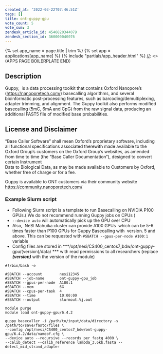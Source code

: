 ```yaml
---
created_at: '2022-03-22T07:46:51Z'
tags: []
title: ont-guppy-gpu
vote_count: 5
vote_sum: 3
zendesk_article_id: 4546820344079
zendesk_section_id: 360000040076
---
```



[//]: <> (APPS PAGE BOILERPLATE START)
{% set app_name = page.title | trim %}
{% set app = applications[app_name] %}
{% include "partials/app_header.html" %}
[//]: <> (APPS PAGE BOILERPLATE END)

## Description

Guppy,  is a data processing toolkit that contains Oxford Nanopore’s
(<https://nanoporetech.com/>) basecalling algorithms, and several
bioinformatic post-processing features, such as
barcoding/demultiplexing, adapter trimming, and alignment. The Guppy
toolkit also performs modified basecalling (5mC, 6mA and CpG) from the
raw signal data, producing an additional FAST5 file of modified base
probabilities.

## License and Disclaimer

“Base Caller Software” shall mean Oxford’s proprietary software,
including all functional specifications associated therewith made
available to the Oxford Group’s customers on the Oxford Group’s
websites, as amended from time to time (the “Base Caller
Documentation”), designed to convert certain Instrument  
Data to Biological Data, as may be made available to Customers by
Oxford, whether free of charge or for a fee.

Guppy is available to ONT customers via their community website
https://community.nanoporetech.com/

### Example Slurm script

- Following Slurm script is a template to run Basecalling on NVIDIA
    P100 GPUs.( We do not recommend running Guppy jobs on CPUs )
- `--device auto` will automatically pick up the GPU over CPU
- Also,  NeSI Mahuika cluster can provide A100 GPUs  which can be 5-6
    times faster than P100 GPUs for Guppy Basecalling with  version. 5
    and above. This can be requested with
    `#SBATCH --gpus-per-node A100:1` variable
- Config files are stored in
    ***/opt/nesi/CS400\_centos7\_bdw/ont-guppy-gpu/(version)/data/ ***
    with read permissions to all researchers (replace ***(version)***
    with the version of the module)

``` sl
#!/bin/bash -e

#SBATCH --account        nesi12345
#SBATCH --job-name       ont-guppy-gpu_job
#SBATCH --gpus-per-node  A100:1
#SBATCH --mem            6G
#SBATCH --cpus-per-task  4
#SBATCH --time           10:00:00
#SBATCH --output         slurmout.%j.out

module purge
module load ont-guppy-gpu/6.4.2

guppy_basecaller -i /path/to/input/data/directory -s /path/to/save/fastq/files \
--config /opt/nesi/CS400_centos7_bdw/ont-guppy-gpu/6.4.2/data/nameof.cfg \
--device auto --recursive --records_per_fastq 4000 \
--calib_detect --calib_reference lambda_3.6kb.fasta --detect_mid_strand_adapter
```
